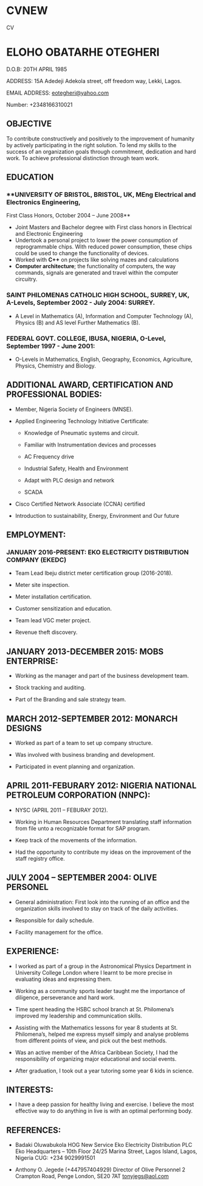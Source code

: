 # CVNEW
CV


# **ELOHO OBATARHE OTEGHERI**

D.O.B: 20TH APRIL 1985

ADDRESS: 15A Adedeji Adekola street, off freedom way, Lekki, Lagos.

EMAIL ADDRESS: eotegheri@yahoo.com

Number: +2348166310021

## **OBJECTIVE**

To contribute constructively and positively to the improvement of humanity by actively participating in the right solution. To lend my skills to the success of an organization goals through commitment, dedication and hard work. To achieve professional distinction through team work.

## **EDUCATION**

### **UNIVERSITY OF BRISTOL, BRISTOL, UK, MEng Electrical and Electronics Engineering, 
First Class Honors, October 2004 – June 2008**

- Joint Masters and Bachelor degree with First class honors in Electrical and Electronic Engineering
- Undertook a personal project to lower the power consumption of reprogrammable chips. With reduced power consumption, these chips could be used to change the functionality of devices.
- Worked with **C++** on projects like solving mazes and calculations
- **Computer architecture**; the functionality of computers, the way commands, signals are generated and travel within the computer circuitry.

### **SAINT PHILOMENAS CATHOLIC HIGH SCHOOL, SURREY, UK, A-Levels, September 2002 - July 2004: SURREY.**

- A Level in Mathematics (A), Information and Computer Technology (A), Physics (B) and AS level Further Mathematics (B).

### **FEDERAL GOVT. COLLEGE, IBUSA, NIGERIA, O-Level, September 1997 - June 2001:**

- O-Levels in Mathematics, English, Geography, Economics, Agriculture, Physics, Chemistry and Biology.

## **ADDITIONAL AWARD, CERTIFICATION AND PROFESSIONAL BODIES:**

- Member, Nigeria Society of Engineers (MNSE).

- Applied Engineering Technology Initiative Certificate:

  - Knowledge of Pneumatic systems and circuit.
  
  - Familiar with Instrumentation devices and processes
  
  - AC Frequency drive
  
  - Industrial Safety, Health and Environment
  
  - Adapt with PLC design and network
  
  - SCADA
  
 - Cisco Certified Network Associate (CCNA) certified
 
 - Introduction to sustainability, Energy, Environment and Our future
 
## **EMPLOYMENT:**

### **JANUARY 2016-PRESENT: EKO ELECTRICITY DISTRIBUTION COMPANY (EKEDC)**

- Team Lead Ibeju district meter certification group (2016-2018).

- Meter site inspection.

- Meter installation certification.

- Customer sensitization and education.

- Team lead VGC meter project.

- Revenue theft discovery.

## **JANUARY 2013-DECEMBER 2015: MOBS ENTERPRISE:**

- Working as the manager and part of the business development team.

- Stock tracking and auditing.

- Part of the Branding and sale strategy team.

## **MARCH 2012-SEPTEMBER 2012: MONARCH DESIGNS**

- Worked as part of a team to set up company structure.

- Was involved with business branding and development.

- Participated in event planning and organization.

## **APRIL 2011-FEBURARY 2012: NIGERIA NATIONAL PETROLEUM CORPORATION (NNPC):**

- NYSC (APRIL 2011 – FEBURAY 2012).

- Working in Human Resources Department translating staff information from file
unto a recognizable format for SAP program.

- Keep track of the movements of the information.

- Had the opportunity to contribute my ideas on the improvement of the staff registry
office.

## **JULY 2004 – SEPTEMBER 2004: OLIVE PERSONEL**

- General administration: First look into the running of an office and the organization
skills involved to stay on track of the daily activities.

- Responsible for daily schedule.

- Facility management for the office.

## **EXPERIENCE:**

- I worked as part of a group in the Astronomical Physics Department in University College London where I learnt to be more precise in evaluating ideas and expressing them.

- Working as a community sports leader taught me the importance of diligence, perseverance and hard work.

- Time spent heading the HSBC school branch at St. Philomena’s improved my leadership and communication skills.

- Assisting with the Mathematics lessons for year 8 students at St. Philomena’s, helped me express myself simply and analyse problems from different points of view, and pick out the best methods.

- Was an active member of the Africa Caribbean Society, I had the responsibility of organizing major educational and social events.

- After graduation, I took out a year tutoring some year 6 kids in science.

## **INTERESTS:**

- I have a deep passion for healthy living and exercise. I believe the most effective way  to do anything in live is with an optimal performing body.

## **REFERENCES:**

- Badaki Oluwabukola
HOG New Service
Eko Electricity Distribution PLC
Eko Headquarters – 10th Floor
24/25 Marina Street, Lagos Island, Lagos, Nigeria
CUG: +234 9029991501

- Anthony O. Jegede (+447957404929) Director of Olive Personnel
2 Crampton Road, Penge
London, SE20 7AT tonyjegs@aol.com




